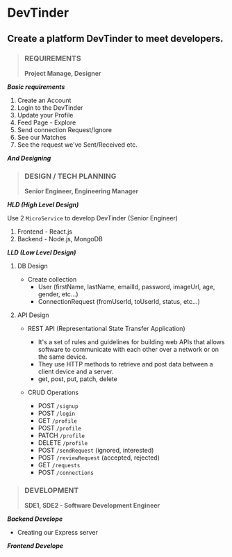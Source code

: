 # DevTinder

## Create a platform DevTinder to meet developers.

> ### REQUIREMENTS
>
> **Project Manage, Designer**

**_Basic requirements_**

1. Create an Account
2. Login to the DevTinder
3. Update your Profile
4. Feed Page - Explore
5. Send connection Request/Ignore
6. See our Matches
7. See the request we've Sent/Received etc.

**_And Designing_**

> ### DESIGN / TECH PLANNING
>
> **Senior Engineer, Engineering Manager**

**_HLD (High Level Design)_**

Use 2 `MicroService` to develop DevTinder (Senior Engineer)

1. Frontend - React.js
2. Backend - Node.js, MongoDB

**_LLD (Low Level Design)_**

1. DB Design

    - Create collection
        - User (firstName, lastName, emailId, password, imageUrl, age, gender, etc...)
        - ConnectionRequest (fromUserId, toUserId, status, etc...)

2. API Design

    - REST API (Representational State Transfer Application)

        - It's a set of rules and guidelines for building web APIs that allows software to communicate with each other over a network or on the same device.
        - They use HTTP methods to retrieve and post data between a client device and a server.
        - get, post, put, patch, delete

    - CRUD Operations
        - POST `/signup`
        - POST `/login`
        - GET `/profile`
        - POST `/profile`
        - PATCH `/profile`
        - DELETE `/profile`
        - POST `/sendRequest` (ignored, interested)
        - POST `/reviewRequest` (accepted, rejected)
        - GET `/requests`
        - POST `/connections`

> ### DEVELOPMENT
>
> **SDE1, SDE2 - Software Development Engineer**

**_Backend Develope_**

-   Creating our Express server

**_Frontend Develope_**
